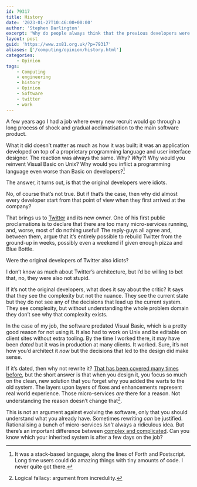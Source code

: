 ```yaml
---
id: 79317
title: History
date: '2023-01-27T10:46:00+00:00'
author: 'Stephen Darlington'
excerpt: 'Why do people always think that the previous developers were stupid?'
layout: post
guid: 'https://www.zx81.org.uk/?p=79317'
aliases: ['/computing/opinion/history.html']
categories:
    - Opinion
tags:
    - Computing
    - engineering
    - history
    - Opinion
    - Software
    - twitter
    - work
---
```


A few years ago I had a job where every new recruit would go through a long process of shock and gradual acclimatisation to the main software product.

What it did doesn’t matter as much as how it was built: it was an application developed on top of a proprietary programming language and user interface designer. The reaction was always the same. Why? *Why*?! Why would you reinvent Visual Basic on Unix? Why would you inflict a programming language even worse than Basic on developers?[^1]

The answer, it turns out, is that the original developers were idiots.

No, of course that’s not true. But if that’s the case, then why did almost every developer start from that point of view when they first arrived at the company?

That brings us to [Twitter](/computing/opinion/twitter.html) and its new owner. One of his first public proclamations is to declare that there are too many micro-services running, and, worse, most of do nothing useful! The reply-guys all agree and, between them, argue that it’s entirely possible to rebuild Twitter from the ground-up in weeks, possibly even a weekend if given enough pizza and Blue Bottle.

Were the original developers of Twitter also idiots?

I don’t know as much about Twitter’s architecture, but I’d be willing to bet that, no, they were also not stupid.

If it’s not the original developers, what does it say about the critic? It says that they see the complexity but not the nuance. They see the current state but they do not see any of the decisions that lead up the current system. They see complexity, but without understanding the whole problem domain they don’t see why that complexity exists.

In the case of my job, the software predated Visual Basic, which is a pretty good reason for not using it. It also had to work on Unix and be editable on client sites without extra tooling. By the time I worked there, it may have been *dated* but it was in production at many clients. It worked. Sure, it’s not how you’d architect it *now* but the decisions that led to the design did make sense.

If it’s dated, then why not rewrite it? [That has been covered many times before](https://www.joelonsoftware.com/2000/04/06/things-you-should-never-do-part-i/), but the short answer is that when you design it, you focus so much on the clean, new solution that you forget why you added the warts to the old system. The layers upon layers of fixes and enhancements represent real world experience. Those micro-services *are* there for a reason. Not understanding the reason doesn’t change that[^2].

This is not an argument against evolving the software, only that you should understand what you already have. Sometimes rewriting *can* be justified. Rationalising a bunch of micro-services *isn’t* always a ridiculous idea. But there’s an important difference between [complex and complicated](https://deprogrammaticaipsum.com/complex-vs-complicated/). Can you know which your inherited system is after a few days on the job?

[^1]: It was a stack-based language, along the lines of Forth and Postscript. Long time users could do amazing things with tiny amounts of code. I never quite got there.

[^2]: Logical fallacy: argument from incredulity.
